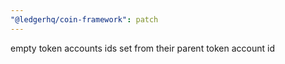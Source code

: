 ```yaml
---
"@ledgerhq/coin-framework": patch
---
```


empty token accounts ids set from their parent token account id
